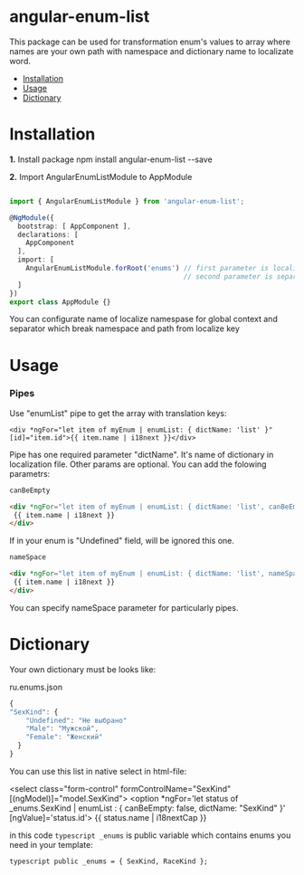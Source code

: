 # angular-enum-list

This package can be used for transformation enum's values to array where names are your own path with namespace and dictionary name to localizate word.



 - [Installation](#installation)
 - [Usage](#usage)
 - [Dictionary](#dictionary)
 
 
# Installation

**1.** Install package
    npm install angular-enum-list --save
    

**2.** Import AngularEnumListModule to AppModule

```typescript

import { AngularEnumListModule } from 'angular-enum-list';

@NgModule({
  bootstrap: [ AppComponent ],
  declarations: [   
    AppComponent
  ],
  import: [
    AngularEnumListModule.forRoot('enums') // first parameter is localization namespace name,
                                           // second parameter is separator, default ':'
  ]
})
export class AppModule {}

```

You can configurate name of localize namespase for global context and separator which break namespace and path from localize key



# Usage

### Pipes

Use "enumList" pipe to get the array with translation keys:

    <div *ngFor="let item of myEnum | enumList: { dictName: 'list' }" [id]="item.id">{{ item.name | i18next }}</div>
    
Pipe has one required parameter "dictName". It's name of dictionary in localization file.
Other params are optional. You can add the folowing parametrs:

```javascript
canBeEmpty
```
```html
<div *ngFor="let item of myEnum | enumList: { dictName: 'list', canBeEmpty: true }" [id]="item.id">
 {{ item.name | i18next }}
</div>
```

If in your enum is "Undefined" field, will be ignored this one.

```typescript
nameSpace
```
```html
<div *ngFor="let item of myEnum | enumList: { dictName: 'list', nameSpace: 'my-favorite-enums' }" [id]="item.id">
 {{ item.name | i18next }}
</div>
```

You can specify nameSpace parameter for particularly pipes.

# Dictionary

Your own dictionary must be looks like:

ru.enums.json

```typescript
{
"SexKind": {
    "Undefined": "Не выбрано"
    "Male": "Мужской",
    "Female": "Женский"
  }
}
```
 
 You can use this list in native select in html-file:

 <select class="form-control" formControlName="SexKind" [(ngModel)]="model.SexKind">
      <option *ngFor='let status of _enums.SexKind | enumList : { canBeEmpty: false, dictName: "SexKind" }'
              [ngValue]='status.id'>
        {{ status.name | i18nextCap }}
      </option>
    </select>

in this code ```typescript _enums``` is public variable which contains enums you need in your template:

```typescript public _enums = { SexKind, RaceKind };```
